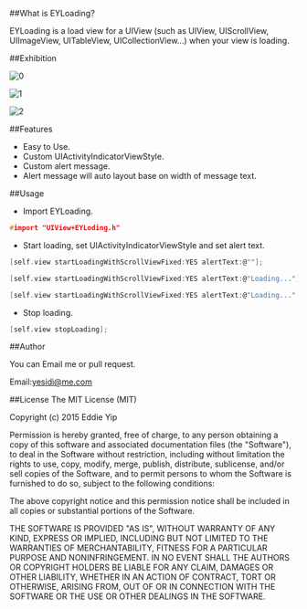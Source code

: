##What is EYLoading?

EYLoading is a load view for a UIView (such as UIView, UIScrollView, UIImageView, UITableView, UICollectionView...) when your view is loading.

##Exhibition

![0](http://ww2.sinaimg.cn/bmiddle/b81043cdgw1epiqtdav8uj20hs0vkdgl.jpg)

![1](http://ww4.sinaimg.cn/bmiddle/b81043cdgw1epiq5wpe9kj20hs0vkq3q.jpg)

![2](http://ww3.sinaimg.cn/bmiddle/b81043cdgw1epiq5vuw8nj20hs0vkgmt.jpg)

##Features

* Easy to Use.
* Custom UIActivityIndicatorViewStyle.
* Custom alert message.
* Alert message will auto layout base on width of message text.

##Usage
* Import EYLoading.

```c
#import "UIView+EYLoding.h"
```

* Start loading, set UIActivityIndicatorViewStyle and set alert text.

```c
[self.view startLoadingWithScrollViewFixed:YES alertText:@""];
```

```c
[self.view startLoadingWithScrollViewFixed:YES alertText:@"Loading..."];
```

```c
[self.view startLoadingWithScrollViewFixed:YES alertText:@"Loading..." activityIndicatorViewStyle:UIActivityIndicatorViewStyleWhiteLarge];
```


* Stop loading.

```c
[self.view stopLoading];
```

##Author

You can Email me or pull request.

Email:yesidi@me.com


##License
The MIT License (MIT)

Copyright (c) 2015 Eddie Yip

Permission is hereby granted, free of charge, to any person obtaining a copy
of this software and associated documentation files (the "Software"), to deal
in the Software without restriction, including without limitation the rights
to use, copy, modify, merge, publish, distribute, sublicense, and/or sell
copies of the Software, and to permit persons to whom the Software is
furnished to do so, subject to the following conditions:

The above copyright notice and this permission notice shall be included in all
copies or substantial portions of the Software.

THE SOFTWARE IS PROVIDED "AS IS", WITHOUT WARRANTY OF ANY KIND, EXPRESS OR
IMPLIED, INCLUDING BUT NOT LIMITED TO THE WARRANTIES OF MERCHANTABILITY,
FITNESS FOR A PARTICULAR PURPOSE AND NONINFRINGEMENT. IN NO EVENT SHALL THE
AUTHORS OR COPYRIGHT HOLDERS BE LIABLE FOR ANY CLAIM, DAMAGES OR OTHER
LIABILITY, WHETHER IN AN ACTION OF CONTRACT, TORT OR OTHERWISE, ARISING FROM,
OUT OF OR IN CONNECTION WITH THE SOFTWARE OR THE USE OR OTHER DEALINGS IN THE
SOFTWARE.




